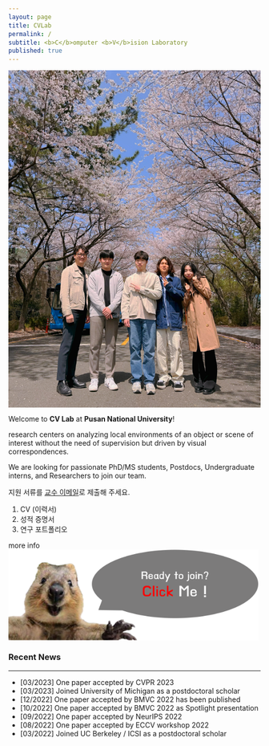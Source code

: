 ```yaml
---
layout: page
title: CVLab
permalink: /
subtitle: <b>C</b>omputer <b>V</b>ision Laboratory
published: true
---
```

<img src="https://raw.githubusercontent.com/pnu-computer-vision-lab/pnu-computer-vision-lab.github.io/main/img/240405_ga.jpeg" width="820" style="display: block; margin: 0 auto;" />


Welcome to **CV Lab** at **Pusan National University**! 

research centers on analyzing local environments of an object or scene of interest without the need of supervision but driven by visual correspondences.

We are looking for passionate PhD/MS students, Postdocs, Undergraduate interns, and Researchers to join our team.  

지원 서류를 [교수 이메일](srjeonn@pusan.ac.kr)로 제출해 주세요.  
1. CV (이력서)
2. 성적 증명서
3. 연구 포트폴리오  

more info
<a href="https://pnu-computer-vision-lab.github.io/people/joinus/">
    <img src="https://raw.githubusercontent.com/pnu-computer-vision-lab/pnu-computer-vision-lab.github.io/main/img/click.png" width="500" style="display: block; margin-left: 0;" />
</a>


### Recent News
<hr>

- [03/2023] One paper accepted by CVPR 2023
- [03/2023] Joined University of Michigan as a postdoctoral scholar
- [12/2022] One paper accepted by BMVC 2022 has been published
- [10/2022] One paper accepted by BMVC 2022 as Spotlight presentation
- [09/2022] One paper accepted by NeurIPS 2022
- [08/2022] One paper accepted by ECCV workshop 2022
- [03/2022] Joined UC Berkeley / ICSI as a postdoctoral scholar


